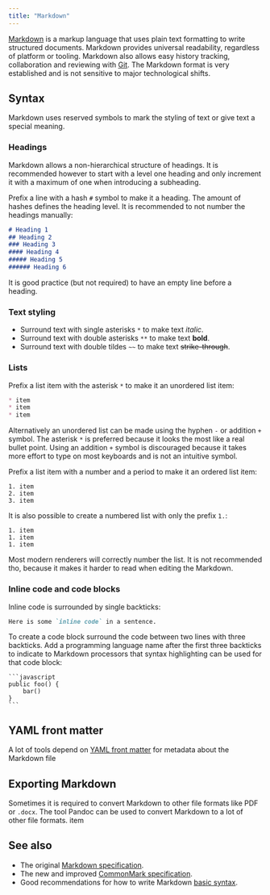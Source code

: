 ```yaml
---
title: "Markdown"
---
```


[Markdown](https://en.wikipedia.org/wiki/Markdown) is a markup language
that uses plain text formatting to write structured documents. Markdown
provides universal readability, regardless of platform or tooling.
Markdown also allows easy history tracking, collaboration and reviewing
with [Git](git). The Markdown format is very established and is not
sensitive to major technological shifts.

## Syntax
Markdown uses reserved symbols to mark the styling of text or give text
a special meaning.

### Headings
Markdown allows a non-hierarchical structure of headings. It is
recommended however to start with a level one heading and only increment
it with a maximum of one when introducing a subheading.

Prefix a line with a hash `#` symbol to make it a heading. The amount of
hashes defines the heading level. It is recommended to not number the
headings manually:

```md
# Heading 1
## Heading 2
### Heading 3
#### Heading 4
##### Heading 5
###### Heading 6
```

It is good practice (but not required) to have an empty line before a
heading.

### Text styling
* Surround text with single asterisks `*` to make text *italic*.
* Surround text with double asterisks `**` to make text **bold**.
* Surround text with double tildes `~~` to make text ~~strike-through~~.

### Lists
Prefix a list item with the asterisk `*` to make it an unordered list
item:

```md
* item
* item
* item
```

Alternatively an unordered list can be made using the hyphen `-` or
addition `+` symbol. The asterisk `*` is preferred because it looks the
most like a real bullet point. Using an addition `+` symbol is
discouraged because it takes more effort to type on most keyboards and
is not an intuitive symbol.

Prefix a list item with a number and a period to make it an ordered list
item:

```
1. item
2. item
3. item
```

It is also possible to create a numbered list with only the prefix `1.`:

```
1. item
1. item
1. item
```

Most modern renderers will correctly number the list. It is not
recommended tho, because it makes it harder to read when editing the
Markdown.

### Inline code and code blocks
Inline code is surrounded by single backticks:

```md
Here is some `inline code` in a sentence.
```

To create a code block surround the code between two lines with three
backticks. Add a programming language name after the first three
backticks to indicate to Markdown processors that syntax highlighting
can be used for that code block:

~~~
```javascript
public foo() {
    bar()
}
```
~~~

## YAML front matter
A lot of tools depend on [YAML front matter](yaml-front-matter) for
metadata about the Markdown file

## Exporting Markdown
Sometimes it is required to convert Markdown to other file formats like
PDF or `.docx`. The tool Pandoc can be used to convert Markdown to a lot
of other file formats. item

## See also
* The original [Markdown specification](https://daringfireball.net/projects/markdown/).
* The new and improved [CommonMark specification](https://commonmark.org/).
* Good recommendations for how to write Markdown [basic syntax](https://www.markdownguide.org/basic-syntax/).
